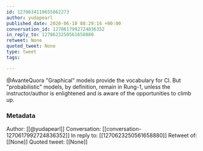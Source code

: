 ```yaml
---
id: 1270634119655862273
author: yudapearl
published_date: 2020-06-10 08:29:16 +00:00
conversation_id: 1270617992724836352
in_reply_to: 1270623250561658880
retweet: None
quoted_tweet: None
type: tweet
tags:

---
```


@AvanteQuora "Graphical" models provide the vocabulary for CI. But "probabilistic" models, by definition, remain in Rung-1, unless the instructor/author is enlightened and is aware of the opportunities to climb up.

### Metadata

Author: [[@yudapearl]]
Conversation: [[conversation-1270617992724836352]]
In reply to: [[1270623250561658880]]
Retweet of: [[None]]
Quoted tweet: [[None]]
